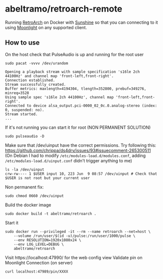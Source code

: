 # abeltramo/retroarch-remote

Running [RetroArch](https://www.retroarch.com/) on Docker with [Sunshine](https://github.com/loki-47-6F-64/sunshine) so that you can connecting to it using [Moonlight](https://moonlight-stream.org/) on any supported client.


## How to use

On the host check that PulseAudio is up and running for the root user
```console
sudo pacat -vvvv /dev/urandom

Opening a playback stream with sample specification 's16le 2ch 44100Hz' and channel map 'front-left,front-right'.
Connection established.
Stream successfully created.
Buffer metrics: maxlength=4194304, tlength=352800, prebuf=349276, minreq=3528
Using sample spec 's16le 2ch 44100Hz', channel map 'front-left,front-right'.
Connected to device alsa_output.pci-0000_02_0c.0.analog-stereo (index: 0, suspended: no).
Stream started.
...
```

If it's not running you can start it for root (NON PERMANENT SOLUTION)
```console
sudo pulseaudio -D
```

Make sure that /dev/uinput have the correct permissions.
Try following this: https://github.com/chrippa/ds4drv/issues/93#issuecomment-265300511
(On Debian I had to modify `/etc/modules-load.d/modules.conf`, adding `/etc/modules-load.d/uinput.conf` didn't trigger anything to me)
```console
ls -la /dev/uinput
crw-rw---- 1 $USER input 10, 223 Jun  9 08:57 /dev/uinput # Check that $USER is not root but your current user
```
Non permanent fix:
```console
sudo chmod 0660 /dev/uinput
```

Build the docker image

```console
sudo docker build -t abeltramo/retroarch .
```

Start it

```console
sudo docker run --privileged -it --rm --name retroarch --net=host \
    --volume /run/user/$(id -u)/pulse:/run/user/1000/pulse \
    --env RESOLUTION=1920x1080x24 \
    --env LOG_LEVEL=DEBUG \
    abeltramo/retroarch
```

Visit https://localhost:47990/ for the web config view
Validate pin on Moonlight Connection (on server)
```console
curl localhost:47989/pin/XXXX
```